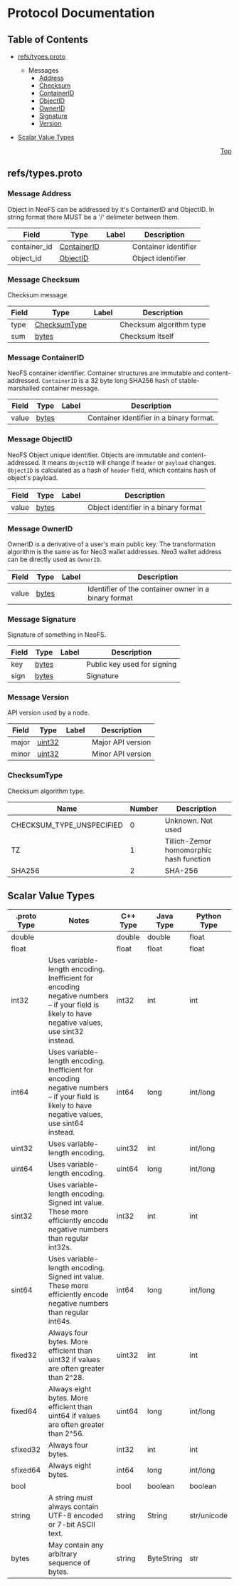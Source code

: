 # Protocol Documentation
<a name="top"></a>

## Table of Contents

- [refs/types.proto](#refs/types.proto)

  - Messages
    - [Address](#neo.fs.v2.refs.Address)
    - [Checksum](#neo.fs.v2.refs.Checksum)
    - [ContainerID](#neo.fs.v2.refs.ContainerID)
    - [ObjectID](#neo.fs.v2.refs.ObjectID)
    - [OwnerID](#neo.fs.v2.refs.OwnerID)
    - [Signature](#neo.fs.v2.refs.Signature)
    - [Version](#neo.fs.v2.refs.Version)
    

- [Scalar Value Types](#scalar-value-types)



<a name="refs/types.proto"></a>
<p align="right"><a href="#top">Top</a></p>

## refs/types.proto


 <!-- end services -->


<a name="neo.fs.v2.refs.Address"></a>

### Message Address
Object in NeoFS can be addressed by it's ContainerID and ObjectID. In string
format there MUST be a '/' delimeter between them.


| Field | Type | Label | Description |
| ----- | ---- | ----- | ----------- |
| container_id | [ContainerID](#neo.fs.v2.refs.ContainerID) |  | Container identifier |
| object_id | [ObjectID](#neo.fs.v2.refs.ObjectID) |  | Object identifier |


<a name="neo.fs.v2.refs.Checksum"></a>

### Message Checksum
Checksum message.


| Field | Type | Label | Description |
| ----- | ---- | ----- | ----------- |
| type | [ChecksumType](#neo.fs.v2.refs.ChecksumType) |  | Checksum algorithm type |
| sum | [bytes](#bytes) |  | Checksum itself |


<a name="neo.fs.v2.refs.ContainerID"></a>

### Message ContainerID
NeoFS container identifier. Container structures are immutable and
content-addressed. `ContainerID` is a 32 byte long SHA256 hash of
stable-marshalled container message.


| Field | Type | Label | Description |
| ----- | ---- | ----- | ----------- |
| value | [bytes](#bytes) |  | Container identifier in a binary format. |


<a name="neo.fs.v2.refs.ObjectID"></a>

### Message ObjectID
NeoFS Object unique identifier. Objects are immutable and content-addressed.
It means `ObjectID` will change if `header` or `payload` changes. `ObjectID`
is calculated as a hash of `header` field, which contains hash of object's
payload.


| Field | Type | Label | Description |
| ----- | ---- | ----- | ----------- |
| value | [bytes](#bytes) |  | Object identifier in a binary format |


<a name="neo.fs.v2.refs.OwnerID"></a>

### Message OwnerID
OwnerID is a derivative of a user's main public key. The transformation
algorithm is the same as for Neo3 wallet addresses. Neo3 wallet address can
be directly used as `OwnerID`.


| Field | Type | Label | Description |
| ----- | ---- | ----- | ----------- |
| value | [bytes](#bytes) |  | Identifier of the container owner in a binary format |


<a name="neo.fs.v2.refs.Signature"></a>

### Message Signature
Signature of something in NeoFS.


| Field | Type | Label | Description |
| ----- | ---- | ----- | ----------- |
| key | [bytes](#bytes) |  | Public key used for signing |
| sign | [bytes](#bytes) |  | Signature |


<a name="neo.fs.v2.refs.Version"></a>

### Message Version
API version used by a node.


| Field | Type | Label | Description |
| ----- | ---- | ----- | ----------- |
| major | [uint32](#uint32) |  | Major API version |
| minor | [uint32](#uint32) |  | Minor API version |

 <!-- end messages -->


<a name="neo.fs.v2.refs.ChecksumType"></a>

### ChecksumType
Checksum algorithm type.

| Name | Number | Description |
| ---- | ------ | ----------- |
| CHECKSUM_TYPE_UNSPECIFIED | 0 | Unknown. Not used |
| TZ | 1 | Tillich-Zemor homomorphic hash function |
| SHA256 | 2 | SHA-256 |


 <!-- end enums -->



## Scalar Value Types

| .proto Type | Notes | C++ Type | Java Type | Python Type |
| ----------- | ----- | -------- | --------- | ----------- |
| <a name="double" /> double |  | double | double | float |
| <a name="float" /> float |  | float | float | float |
| <a name="int32" /> int32 | Uses variable-length encoding. Inefficient for encoding negative numbers – if your field is likely to have negative values, use sint32 instead. | int32 | int | int |
| <a name="int64" /> int64 | Uses variable-length encoding. Inefficient for encoding negative numbers – if your field is likely to have negative values, use sint64 instead. | int64 | long | int/long |
| <a name="uint32" /> uint32 | Uses variable-length encoding. | uint32 | int | int/long |
| <a name="uint64" /> uint64 | Uses variable-length encoding. | uint64 | long | int/long |
| <a name="sint32" /> sint32 | Uses variable-length encoding. Signed int value. These more efficiently encode negative numbers than regular int32s. | int32 | int | int |
| <a name="sint64" /> sint64 | Uses variable-length encoding. Signed int value. These more efficiently encode negative numbers than regular int64s. | int64 | long | int/long |
| <a name="fixed32" /> fixed32 | Always four bytes. More efficient than uint32 if values are often greater than 2^28. | uint32 | int | int |
| <a name="fixed64" /> fixed64 | Always eight bytes. More efficient than uint64 if values are often greater than 2^56. | uint64 | long | int/long |
| <a name="sfixed32" /> sfixed32 | Always four bytes. | int32 | int | int |
| <a name="sfixed64" /> sfixed64 | Always eight bytes. | int64 | long | int/long |
| <a name="bool" /> bool |  | bool | boolean | boolean |
| <a name="string" /> string | A string must always contain UTF-8 encoded or 7-bit ASCII text. | string | String | str/unicode |
| <a name="bytes" /> bytes | May contain any arbitrary sequence of bytes. | string | ByteString | str |

